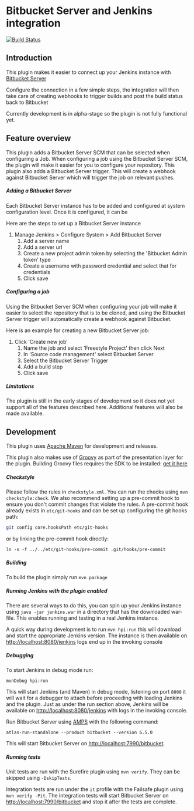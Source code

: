 # Bitbucket Server and Jenkins integration 
[![Build Status](https://ci.jenkins.io/job/Plugins/job/atlassian-bitbucket/job/master/badge/icon)](https://ci.jenkins.io/job/Plugins/job/atlassian-bitbucket-integration/job/master/)

## Introduction
This plugin makes it easier to connect up your Jenkins instance with [Bitbucket Server](https://www.atlassian.com/software/bitbucket/enterprise/data-center)

Configure the connection in a few simple steps, the integration will then take care of creating webhooks to trigger builds and
post the build status back to Bitbucket

Currently development is in alpha-stage so the plugin is not fully functional yet.

## Feature overview
This plugin adds a Bitbucket Server SCM that can be selected when configuring a Job.
When configuring a job using the Bitbucket Server SCM, the plugin will make it easier for you to configure your repository.
This plugin also adds a Bitbucket Server trigger. This will create a webhook against Bitbucket Server which will trigger
the job on relevant pushes.

##### Adding a Bitbucket Server
Each Bitbucket Server instance has to be added and configured at system configuration level.
Once it is configured, it can be

Here are the steps to set up a Bitbucket Server instance
1. Manage Jenkins > Configure System > Add Bitbucket Server
    1. Add a server name
    2. Add a server url
    3. Create a new project admin token by selecting the 'Bitbucket Admin token' type
    4. Create a username with password credential and select that for credentials
    5. Click save

##### Configuring a job
Using the Bitbucket Server SCM when configuring your job will make it easier to select the repository that is to be
cloned, and using the Bitbucket Server trigger will automatically create a webhook against Bitbucket.

Here is an example for creating a new Bitbucket Server job:
1. Click 'Create new job'
    1. Name the job and select 'Freestyle Project' then click Next
    2. In 'Source code management' select Bitbucket Server
    3. Select the Bitbucket Server Trigger
    4. Add a build step
    5. Click save

##### Limitations
The plugin is still in the early stages of development so it does not yet support all of the features described here.
Additional features will also be made available.

## Development
This plugin uses [Apache Maven](http://maven.apache.org) for development and releases.

This plugin also makes use of [Groovy](http://groovy-lang.org) as part of the presentation layer for the plugin.
Building Groovy files requires the SDK to be installed: [get it here](http://groovy-lang.org/download.html)

##### Checkstyle
Please follow the rules in `checkstyle.xml`. You can run the checks using `mvn checkstyle:check`. We also recommend
setting up a pre-commit hook to ensure you don't commit changes that violate the rules. A pre-commit hook already exists
in `etc/git-hooks` and can be set up configuring the git hooks path:
```bash
git config core.hooksPath etc/git-hooks
```
or by linking the pre-commit hook directly:
```
ln -s -f ../../etc/git-hooks/pre-commit .git/hooks/pre-commit
```

##### Building
To build the plugin simply run `mvn package`

##### Running Jenkins with the plugin enabled
There are several ways to do this, you can spin up your Jenkins instance using `java -jar jenkins.war` in a directory 
that has the downloaded war-file. This enables running and testing in a real Jenkins instance.

A quick way during development is to run `mvn hpi:run` this will download and start the appropriate Jenkins version. 
The instance is then available on [http://localhost:8080/jenkins](http:localhost:8080/jenkins) logs end up in the 
invoking console

##### Debugging
To start Jenkins in debug mode run:
```
mvnDebug hpi:run
```
This will start Jenkins (and Maven) in debug mode, listening on port `8000` it will wait for a debugger to attach before 
proceeding with loading Jenkins and the plugin.
Just as under the run section above, Jenkins will be available on [http://localhost:8080/jenkins](http:localhost:8080/jenkins)
with logs in the invoking console.

Run Bitbucket Server using [AMPS](https://developer.atlassian.com/server/framework/atlassian-sdk/install-the-atlassian-sdk-on-a-linux-or-mac-system/) with the following command:
```
atlas-run-standalone --product bitbucket --version 6.5.0
```
This will start Bitbucket Server on [http://localhost:7990/bitbucket]().

##### Running tests

Unit tests are run with the Surefire plugin using `mvn verify`. They can be skipped using `-DskipTests`.

Integration tests are run under the `it` profile with the Failsafe plugin using `mvn verify -Pit`.
The integration tests will start Bitbucket Server on [http://localhost:7990/bitbucket]() and stop it after the tests are complete.
